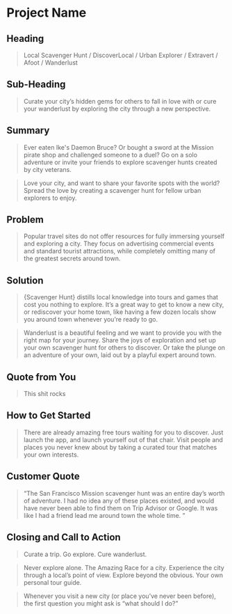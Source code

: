 # Project Name #
 
## Heading ##
  > Local Scavenger Hunt / DiscoverLocal / Urban Explorer / Extravert / Afoot / Wanderlust 

## Sub-Heading ##
  > Curate your city’s hidden gems for others to fall in love with or cure your wanderlust by exploring the city through a new perspective. 

## Summary ##
  > Ever eaten Ike's Daemon Bruce? Or bought a sword at the Mission pirate shop and challenged someone to a duel? Go on a solo adventure or invite your friends to explore scavenger hunts created by city veterans.

  > Love your city, and want to share your favorite spots with the world? Spread the love by creating a scavenger hunt for fellow urban explorers to enjoy.

## Problem ##
> Popular travel sites do not offer resources for fully immersing yourself and exploring a city. They focus on advertising commercial events and standard tourist attractions, while completely omitting many of the greatest secrets around town.

## Solution ##
> {Scavenger Hunt} distills local knowledge into tours and games that cost you nothing to explore. It’s a great way to get to know a new city, or rediscover your home town, like having a few dozen locals show you around town whenever you’re ready to go.

> Wanderlust is a beautiful feeling and we want to provide you with the right map for your journey. Share the joys of exploration and set up your own scavenger hunt for others to discover. Or take the plunge on an adventure of your own, laid out by a playful expert around town.

## Quote from You ##
  > This shit rocks

## How to Get Started ##
  > There are already amazing free tours waiting for you to discover. Just launch the app, and launch yourself out of that chair. Visit people and places you never knew about by taking a curated tour that matches your own interests.

## Customer Quote ##
  > “The San Francisco Mission scavenger hunt was an entire day’s worth of adventure. I had no idea any of these places existed, and would have never been able to find them on Trip Advisor or Google. It was like I had a friend lead me around town the whole time. ”

## Closing and Call to Action ##
  > Curate a trip. Go explore. Cure wanderlust.


  > Never explore alone. The Amazing Race for a city. Experience the city through a local’s point of view. Explore beyond the obvious. Your own personal tour guide.



  > Whenever you visit a new city (or place you’ve never been before), the first question you might ask is “what should I do?”

